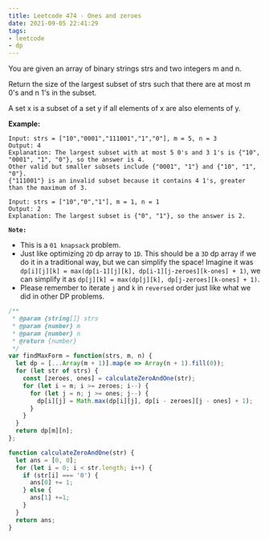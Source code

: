 ```yaml
---
title: Leetcode 474 - Ones and zeroes
date: 2021-09-05 22:41:29
tags:
- leetcode
- dp
---
```

You are given an array of binary strings strs and two integers m and n.

Return the size of the largest subset of strs such that there are at most m 0's and n 1's in the subset.

A set x is a subset of a set y if all elements of x are also elements of y.

**Example:**
```
Input: strs = ["10","0001","111001","1","0"], m = 5, n = 3
Output: 4
Explanation: The largest subset with at most 5 0's and 3 1's is {"10", "0001", "1", "0"}, so the answer is 4.
Other valid but smaller subsets include {"0001", "1"} and {"10", "1", "0"}.
{"111001"} is an invalid subset because it contains 4 1's, greater than the maximum of 3.
```
```
Input: strs = ["10","0","1"], m = 1, n = 1
Output: 2
Explanation: The largest subset is {"0", "1"}, so the answer is 2.
```

**`Note:`** 
- This is a `01 knapsack` problem.
- Just like optimizing `2D` dp array to `1D`. This should be a `3D` dp array if we do it in a traditional way, but we can simplify the space! Imagine it was `dp[i][j][k] = max(dp[i-1][j][k], dp[i-1][j-zeroes][k-ones] + 1)`, we can simplify it as `dp[j][k] = max(dp[j][k], dp[j-zeroes][k-ones] + 1)`. 
- Please remember to iterate `j` and `k` in `reversed` order just like what we did in other DP problems.

```javascript
/**
 * @param {string[]} strs
 * @param {number} m
 * @param {number} n
 * @return {number}
 */
var findMaxForm = function(strs, m, n) {
  let dp = [...Array(m + 1)].map(e => Array(n + 1).fill(0));
  for (let str of strs) {
    const [zeroes, ones] = calculateZeroAndOne(str);
    for (let i = m; i >= zeroes; i--) {
      for (let j = n; j >= ones; j--) {
        dp[i][j] = Math.max(dp[i][j], dp[i - zeroes][j - ones] + 1);
      }
    }
  }
  return dp[m][n];
};

function calculateZeroAndOne(str) {
  let ans = [0, 0];
  for (let i = 0; i < str.length; i++) {
    if (str[i] === '0') {
      ans[0] += 1;
    } else {
      ans[1] +=1;
    }
  }
  return ans;
}
```